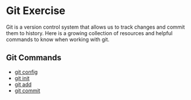 # Git Exercise
Git is a version control system that allows us to track changes and commit them to history.
Here is a growing collection of resources and helpful commands to know when working with git.

## Git Commands
- [git config](./Commands/Config.md)
- [git init](./Commands/Init.md)
- [git add](./Commands/Add.md)
- [git commit](.Commands/Commit.md)